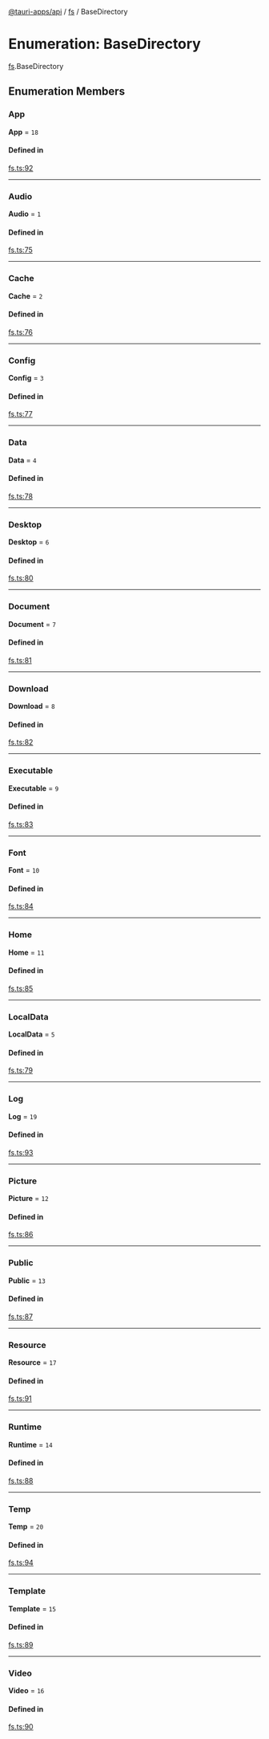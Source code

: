[@tauri-apps/api](../README.md) / [fs](../modules/fs.md) / BaseDirectory

# Enumeration: BaseDirectory

[fs](../modules/fs.md).BaseDirectory

## Enumeration Members

### App

 **App** = ``18``

#### Defined in

[fs.ts:92](https://github.com/tauri-apps/tauri/blob/b1d5342/tooling/api/src/fs.ts#L92)

___

### Audio

 **Audio** = ``1``

#### Defined in

[fs.ts:75](https://github.com/tauri-apps/tauri/blob/b1d5342/tooling/api/src/fs.ts#L75)

___

### Cache

 **Cache** = ``2``

#### Defined in

[fs.ts:76](https://github.com/tauri-apps/tauri/blob/b1d5342/tooling/api/src/fs.ts#L76)

___

### Config

 **Config** = ``3``

#### Defined in

[fs.ts:77](https://github.com/tauri-apps/tauri/blob/b1d5342/tooling/api/src/fs.ts#L77)

___

### Data

 **Data** = ``4``

#### Defined in

[fs.ts:78](https://github.com/tauri-apps/tauri/blob/b1d5342/tooling/api/src/fs.ts#L78)

___

### Desktop

 **Desktop** = ``6``

#### Defined in

[fs.ts:80](https://github.com/tauri-apps/tauri/blob/b1d5342/tooling/api/src/fs.ts#L80)

___

### Document

 **Document** = ``7``

#### Defined in

[fs.ts:81](https://github.com/tauri-apps/tauri/blob/b1d5342/tooling/api/src/fs.ts#L81)

___

### Download

 **Download** = ``8``

#### Defined in

[fs.ts:82](https://github.com/tauri-apps/tauri/blob/b1d5342/tooling/api/src/fs.ts#L82)

___

### Executable

 **Executable** = ``9``

#### Defined in

[fs.ts:83](https://github.com/tauri-apps/tauri/blob/b1d5342/tooling/api/src/fs.ts#L83)

___

### Font

 **Font** = ``10``

#### Defined in

[fs.ts:84](https://github.com/tauri-apps/tauri/blob/b1d5342/tooling/api/src/fs.ts#L84)

___

### Home

 **Home** = ``11``

#### Defined in

[fs.ts:85](https://github.com/tauri-apps/tauri/blob/b1d5342/tooling/api/src/fs.ts#L85)

___

### LocalData

 **LocalData** = ``5``

#### Defined in

[fs.ts:79](https://github.com/tauri-apps/tauri/blob/b1d5342/tooling/api/src/fs.ts#L79)

___

### Log

 **Log** = ``19``

#### Defined in

[fs.ts:93](https://github.com/tauri-apps/tauri/blob/b1d5342/tooling/api/src/fs.ts#L93)

___

### Picture

 **Picture** = ``12``

#### Defined in

[fs.ts:86](https://github.com/tauri-apps/tauri/blob/b1d5342/tooling/api/src/fs.ts#L86)

___

### Public

 **Public** = ``13``

#### Defined in

[fs.ts:87](https://github.com/tauri-apps/tauri/blob/b1d5342/tooling/api/src/fs.ts#L87)

___

### Resource

 **Resource** = ``17``

#### Defined in

[fs.ts:91](https://github.com/tauri-apps/tauri/blob/b1d5342/tooling/api/src/fs.ts#L91)

___

### Runtime

 **Runtime** = ``14``

#### Defined in

[fs.ts:88](https://github.com/tauri-apps/tauri/blob/b1d5342/tooling/api/src/fs.ts#L88)

___

### Temp

 **Temp** = ``20``

#### Defined in

[fs.ts:94](https://github.com/tauri-apps/tauri/blob/b1d5342/tooling/api/src/fs.ts#L94)

___

### Template

 **Template** = ``15``

#### Defined in

[fs.ts:89](https://github.com/tauri-apps/tauri/blob/b1d5342/tooling/api/src/fs.ts#L89)

___

### Video

 **Video** = ``16``

#### Defined in

[fs.ts:90](https://github.com/tauri-apps/tauri/blob/b1d5342/tooling/api/src/fs.ts#L90)
